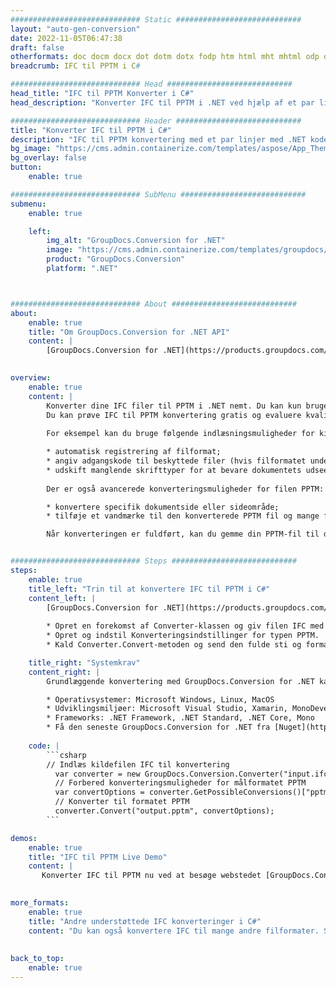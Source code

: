 ```yaml
---
############################# Static ############################
layout: "auto-gen-conversion"
date: 2022-11-05T06:47:38
draft: false
otherformats: doc docm docx dot dotm dotx fodp htm html mht mhtml odp odt otp pot potm potx pps ppsm ppsx ppt pptm pptx rtf
breadcrumb: IFC til PPTM i C#

############################# Head ############################
head_title: "IFC til PPTM Konverter i C#"
head_description: "Konverter IFC til PPTM i .NET ved hjælp af et par linjer kode. Brug GroupDocs Document Conversion API til at konvertere over 160 filformater."

############################# Header ############################
title: "Konverter IFC til PPTM i C#"
description: "IFC til PPTM konvertering med et par linjer med .NET kode"
bg_image: "https://cms.admin.containerize.com/templates/aspose/App_Themes/V3/images/bg/header1.png"
bg_overlay: false
button:
    enable: true

############################# SubMenu ############################
submenu:
    enable: true

    left:
        img_alt: "GroupDocs.Conversion for .NET"
        image: "https://cms.admin.containerize.com/templates/groupdocs/images/product-logos/90x90-noborder/groupdocs-conversion-net.png"
        product: "GroupDocs.Conversion"
        platform: ".NET"



############################# About ############################
about:
    enable: true
    title: "Om GroupDocs.Conversion for .NET API"
    content: |
        [GroupDocs.Conversion for .NET](https://products.groupdocs.com/conversion/net/) kan bruges til at konvertere Microsoft Word, Excel, PowerPoint, PDF, Visio og andre formater. GroupDocs.Conversion er en selvstændig API, der er velegnet til back-end og interne systemer, hvor høj ydeevne er påkrævet. Det afhænger ikke af nogen software som Microsoft eller Open Office.
    

overview:
    enable: true
    content: |
        Konverter dine IFC filer til PPTM i .NET nemt. Du kan kun bruge et par C# kodelinjer i enhver platform efter eget valg, såsom - Windows, Linux, macOS.
        Du kan prøve IFC til PPTM konvertering gratis og evaluere kvaliteten af ​​konverteringsresultaterne. Sammen med simple filkonverteringsscenarier kan du prøve mere avancerede muligheder for at indlæse kilden IFC fil og for at gemme output PPTM resultat. 
        
        For eksempel kan du bruge følgende indlæsningsmuligheder for kilden IFC:

        * automatisk registrering af filformat;
        * angiv adgangskode til beskyttede filer (hvis filformatet understøtter det);
        * udskift manglende skrifttyper for at bevare dokumentets udseende.
        
        Der er også avancerede konverteringsmuligheder for filen PPTM:

        * konvertere specifik dokumentside eller sideområde;
        * tilføje et vandmærke til den konverterede PPTM fil og mange flere.

        Når konverteringen er fuldført, kan du gemme din PPTM-fil til den lokale filsti eller ethvert tredjepartslager som FTP, Amazon S3, Google Drive, Dropbox osv. Bemærk venligst - for at konvertere IFC til {{ TO}} er der ikke behov for yderligere software installeret - som MS Office, Open Office, Adobe Acrobat Reader osv.


############################# Steps ############################
steps:
    enable: true
    title_left: "Trin til at konvertere IFC til PPTM i C#"
    content_left: |
        [GroupDocs.Conversion for .NET](https://products.groupdocs.com/conversion/net/) gør det nemt for udviklere at konvertere en IFC fil til PPTM med et par linjer kode.
        
        * Opret en forekomst af Converter-klassen og giv filen IFC med den fulde sti
        * Opret og indstil Konverteringsindstillinger for typen PPTM.
        * Kald Converter.Convert-metoden og send den fulde sti og format (PPTM) som en parameter

    title_right: "Systemkrav"
    content_right: |
        Grundlæggende konvertering med GroupDocs.Conversion for .NET kan udføres med nogle få enkle trin. Vores API'er understøttes på alle større platforme og operativsystemer. Før du udfører koden nedenfor, skal du sørge for, at du har følgende forudsætninger installeret på dit system.

        * Operativsystemer: Microsoft Windows, Linux, MacOS
        * Udviklingsmiljøer: Microsoft Visual Studio, Xamarin, MonoDevelop
        * Frameworks: .NET Framework, .NET Standard, .NET Core, Mono
        * Få den seneste GroupDocs.Conversion for .NET fra [Nuget](https://www.nuget.org/packages/groupdocs.conversion)
         
    code: |
        ```csharp    
        // Indlæs kildefilen IFC til konvertering
          var converter = new GroupDocs.Conversion.Converter("input.ifc");
          // Forbered konverteringsmuligheder for målformatet PPTM
          var convertOptions = converter.GetPossibleConversions()["pptm"].ConvertOptions;
          // Konverter til formatet PPTM
          converter.Convert("output.pptm", convertOptions);
        ```

demos:
    enable: true
    title: "IFC til PPTM Live Demo"
    content: |
       Konverter IFC til PPTM nu ved at besøge webstedet [GroupDocs.Conversion App](https://products.groupdocs.app/conversion/family). Online demo har følgende fordele
          

more_formats:
    enable: true
    title: "Andre understøttede IFC konverteringer i C#"
    content: "Du kan også konvertere IFC til mange andre filformater. Se venligst listen nedenfor."
       
       
back_to_top:
    enable: true
---
```

